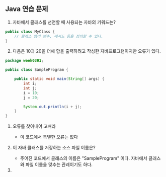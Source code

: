 ## Java 연습 문제

1. 자바에서 클래스를 선언할 때 사용되는 자바의 키워드는?

```java
public class MyClass {
    // 클래스 멤버 변수, 메서드 등을 정의할 수 있다.
}
```


2. 다음은 10과 20을 더해 합을 출력하려고 작성한 자바프로그램이지만 오류가 있다.

```java
package week0301;

public class SampleProgram {

    public static void main(String[] args) {
        int i;
        int j;
        i = 10;
        j = 20;

        System.out.println(i + j);
    }
}
```

1) 오류를 찾아내어 고쳐라
    - 이 코드에서 특별한 오류는 없다

2) 이 자바 클래스를 저장하는 소스 파일 이름은?
    - 주어진 코드에서 클래스의 이름은 "SampleProgram" 이다. 자바에서 클래스와 파일 이름을 맞추는 관례이기도 하다.

3)
